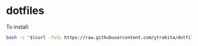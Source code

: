 # dotfiles

To install:
```bash
bash -c "$(curl -fsSL https://raw.githubusercontent.com/ytrakita/dotfiles/main/bin/install.sh)"
```
